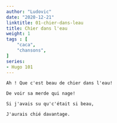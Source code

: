 ```yaml
---
author: "Ludovic"
date: "2020-12-21"
linktitle: 01-chier-dans-leau  
title: Chier dans l'eau
weight: 1
tags : [
    "caca",
    "chansons",   
]
series:
- Hugo 101
---
```


    Ah ! Que c'est beau de chier dans l'eau!

    De voir sa merde qui nage!

    Si j'avais su qu'c'était si beau,

    J'aurais chié davantage.